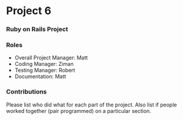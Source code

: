 # Project 6
### Ruby on Rails Project

### Roles
* Overall Project Manager: Matt
* Coding Manager: Ziman
* Testing Manager: Robert
* Documentation: Matt

### Contributions
Please list who did what for each part of the project.
Also list if people worked together (pair programmed) on a particular section.
